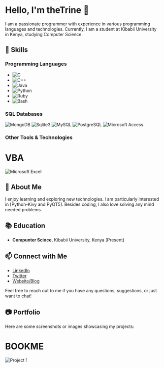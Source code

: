 # Hello, I'm theTrine 👋

I am a passionate programmer with experience in various programming languages and technologies. Currently, I am a student at Kibabii University in Kenya, studying Computer Science.

## 🔧 Skills

### Programming Languages
- ![C](https://img.shields.io/badge/C-00599C?style=for-the-badge&logo=c&logoColor=white)
- ![C++](https://img.shields.io/badge/C++-00599C?style=for-the-badge&logo=c%2B%2B&logoColor=white)
- ![Java](https://img.shields.io/badge/Java-ED8B00?style=for-the-badge&logo=java&logoColor=white)
- ![Python](https://img.shields.io/badge/Python-3776AB?style=for-the-badge&logo=python&logoColor=white)
- ![Ruby](https://img.shields.io/badge/Ruby-CC342D?style=for-the-badge&logo=ruby&logoColor=white)
- ![Bash](https://img.shields.io/badge/Bash-4EAA25?style=for-the-badge&logo=gnu-bash&logoColor=white)


### SQL Databases
![MongoDB](https://img.shields.io/badge/MongoDB-47A248?style=for-the-badge&logo=mongodb&logoColor=white) ![Sqlite3](https://img.shields.io/badge/SQLite-003B57?style=for-the-badge&logo=sqlite&logoColor=white) ![MySQL](https://img.shields.io/badge/MySQL-4479A1?style=for-the-badge&logo=mysql&logoColor=white) ![PostgreSQL](https://img.shields.io/badge/PostgreSQL-336791?style=for-the-badge&logo=postgresql&logoColor=white) ![Microsoft Access](https://img.shields.io/badge/Microsoft_Access-A4373A?style=for-the-badge&logo=microsoft-access&logoColor=white)



### Other Tools & Technologies
  # VBA
![Microsoft Excel](https://img.icons8.com/color/48/000000/microsoft-excel-2019.png)

## 🌱 About Me

I enjoy learning and exploring new technologies. I am particularly interested in [Python-Kivy and PyQT5]. Besides coding, I also love solving any mind needed problems.

## 📚 Education

- **Compunter Scince**, Kibabii University, Kenya (Present)

## 📫 Connect with Me

- [LinkedIn](https://www.linkedin.com/in/your-profile)
- [Twitter](https://twitter.com/yourhandle)
- [Website/Blog](https://yourwebsite.com)

Feel free to reach out to me if you have any questions, suggestions, or just want to chat!

## 📷 Portfolio

Here are some screenshots or images showcasing my projects:
  # BOOKME
  ![Project 1](https://github.com/theTrine333/BookME-App/blob/main/assets/icons/0.png)
